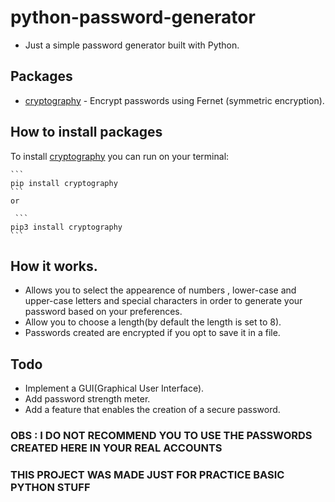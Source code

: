 # python-password-generator
 - Just a simple password generator built with Python.

## Packages
 - [cryptography](https://cryptography.io/en/latest/fernet/) - Encrypt passwords using Fernet (symmetric encryption).


## How to install packages
To install [cryptography](https://cryptography.io/en/latest/fernet/) you can run on your terminal:
    
    ```
    pip install cryptography
    ```
    or 

     ```
    pip3 install cryptography
    ```


## How it works.
- Allows you to select the appearence of numbers , lower-case and upper-case letters and special characters in order to generate your password based on your preferences.
- Allow you to choose a length(by default the length is set to 8).
- Passwords created are encrypted if you opt to save it in a file.

## Todo
 - Implement a GUI(Graphical User Interface).
 - Add password strength meter.
 - Add a feature that enables the creation of a secure password.
 
### OBS :  I DO NOT RECOMMEND YOU TO USE THE PASSWORDS CREATED HERE IN YOUR REAL ACCOUNTS
### THIS PROJECT WAS MADE JUST FOR PRACTICE BASIC PYTHON STUFF
